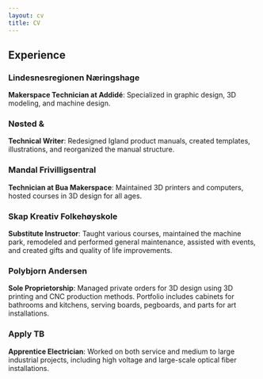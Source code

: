 ```yaml
---
layout: cv
title: CV
---
```


## Experience

### **Lindesnesregionen Næringshage**
**Makerspace Technician at Addidé**: Specialized in graphic design, 3D modeling, and machine design.

### **Nøsted &**
**Technical Writer**: Redesigned Igland product manuals, created templates, illustrations, and reorganized the manual structure.

### **Mandal Frivilligsentral**
**Technician at Bua Makerspace**: Maintained 3D printers and computers, hosted courses in 3D design for all ages.

### **Skap Kreativ Folkehøyskole**
**Substitute Instructor**: Taught various courses, maintained the machine park, remodeled and performed general maintenance, assisted with events, and created gifts and quality of life improvements.

### **Polybjorn Andersen**
**Sole Proprietorship**: Managed private orders for 3D design using 3D printing and CNC production methods. Portfolio includes cabinets for bathrooms and kitchens, serving boards, pegboards, and parts for art installations.

### **Apply TB**
**Apprentice Electrician**: Worked on both service and medium to large industrial projects, including high voltage and large-scale optical fiber installations.